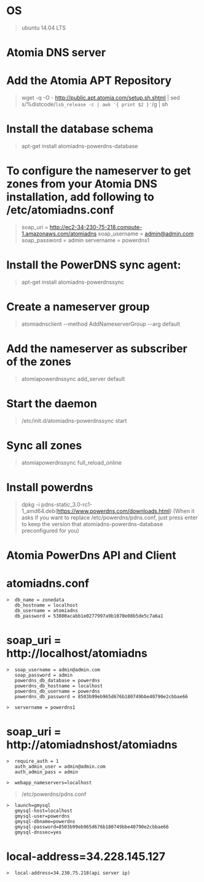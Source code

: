 # OS
 >  ubuntu 14.04 LTS

# Atomia DNS server

# Add the Atomia APT Repository
  >  wget -q -O - http://public.apt.atomia.com/setup.sh.shtml | sed s/%distcode/`lsb_release -c | awk '{ print $2 }'`/g | sh
# Install the database schema
  >  apt-get install atomiadns-powerdns-database

# To configure the nameserver to get zones from your Atomia DNS installation, add following to /etc/atomiadns.conf
  >  soap_uri = http://ec2-34-230-75-218.compute-1.amazonaws.com/atomiadns
     soap_username = admin@admin.com
     soap_password = admin
     servername = powerdns1

# Install the PowerDNS sync agent:
  >  apt-get install atomiadns-powerdnssync

# Create a nameserver group
  >  atomiadnsclient --method AddNameserverGroup --arg default

# Add the nameserver as subscriber of the zones
  >  atomiapowerdnssync add_server default

# Start the daemon
  >  /etc/init.d/atomiadns-powerdnssync start

# Sync all zones
  >  atomiapowerdnssync full_reload_online

# Install powerdns
  >  dpkg -i pdns-static_3.0-rc1-1_amd64.deb(https://www.powerdns.com/downloads.html)
    (When it asks if you want to replace /etc/powerdns/pdns.conf, just press enter to keep the version that atomiadns-powerdns-database preconfigured for you)



# Atomia PowerDns API and Client


# atomiadns.conf
	>  db_name = zonedata
	   db_hostname = localhost
	   db_username = atomiadns
	   db_password = 53800acabb1e0277997a9b1070e08b5de5c7a6a1

#	soap_uri = http://localhost/atomiadns
	>  soap_username = admin@admin.com
	   soap_password = admin
	   powerdns_db_database = powerdns
	   powerdns_db_hostname = localhost
	   powerdns_db_username = powerdns
	   powerdns_db_password = 8503b99eb965d676b180749bbe40790e2cbbae66

	>  servername = powerdns1

# soap_uri = http://atomiadnshost/atomiadns

	>  require_auth = 1
	   auth_admin_user = admin@admin.com
	   auth_admin_pass = admin

	>  webapp_nameservers=localhost

  >  /etc/powerdns/pdns.conf

	>  launch=gmysql
	   gmysql-host=localhost
	   gmysql-user=powerdns
	   gmysql-dbname=powerdns
	   gmysql-password=8503b99eb965d676b180749bbe40790e2cbbae66
	   gmysql-dnssec=yes

#  local-address=34.228.145.127
	>  local-address=34.230.75.218(api server ip)

